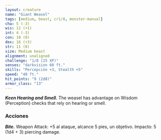 ```yaml
---
layout: creature
name: "Giant Weasel"
tags: [medium, beast, cr1/8, monster-manual]
cha: 5 (-3)
wis: 12 (+1)
int: 4 (-3)
con: 10 (0)
dex: 16 (+3)
str: 11 (0)
size: Medium beast
alignment: unaligned
challenge: "1/8 (25 XP)"
senses: "darkvision 60 ft."
skills: "Percepción +3, Stealth +5"
speed: "40 ft."
hit_points: "9 (2d8)"
armor_class: "13"
---
```


***Keen Hearing and Smell.*** The weasel has advantage on Wisdom (Perception) checks that rely on hearing or smell.

### Acciones

***Bite.*** Weapon Attack: +5 al ataque, alcance 5 pies, un objetivo. Impacto: 5 (1d4 + 3) piercing damage.
